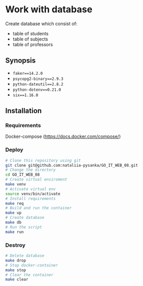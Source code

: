 # Work with database
Create database which consist of:
* table of students
* table of subjects
* table of professors


## Synopsis

* `faker==14.2.0`
* `psycopg2-binary==2.9.3`
* `python-dateutil==2.8.2`
* `python-dotenv==0.21.0`
* `six==1.16.0`

## Installation

### Requirements

Docker-compose (https://docs.docker.com/compose/)

### Deploy

```bash
# Clone this repository using git
git clone git@github.com:nataliia-pysanka/GO_IT_WEB_08.git
# Change the directory
cd GO_IT_WEB_08
# Create virtual enviroment
make venv
# Activate virtual env
source venv/bin/activate
# Install requirements
make req
# Build and run the container
make up
# Create database
make db
# Run the script
make run
```

### Destroy

```bash
# Delete database
make drop
# Stop docker-container
make stop
# Clear the container
make clear
```

